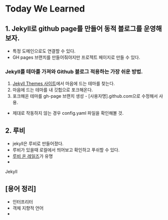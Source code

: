 # Today We Learned

## 1. Jekyll로 github page를 만들어 동적 블로그를 운영해보자.

- 특정 도메인으로도 연결할 수 있다.
- GH pages 브랜치를 만들어줘야지만 프로젝트 페이지로 만들 수 있다.

### Jekyll를 테마를 가져와 Github 블로그 적용하는 가장 쉬운 방법.

1. [Jekyll Themes 사이트](http://jekyllthemes.org/)에서 마음에 드는 테마를 찾는다.
2. 마음에 드는 테마를 내 깃헙으로 포크해온다.
3. 포크해온 테마를 gh-page 브랜치 생성 - [사용자명].github.com으로 수정해서 사용.
- 제대로 작동하지 않는 경우 config.yaml 파일을 확인해볼 것.

## 2. 루비
- jekyll은 루비로 만들어졌다.
- 루비가 있을때 로컬에서 띄어보고 확인하고 푸쉬할 수 있다.
- [루비 온 레일즈](https://rubykr.github.io/rails_guides/getting_started.html)가 유명
- 

Jekyll

## [용어 정리]

- 인터프리터
- 객체 지향적 언어
- 
